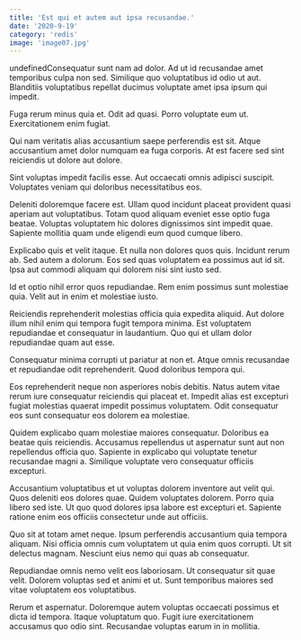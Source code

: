 ```yaml
---
title: 'Est qui et autem aut ipsa recusandae.'
date: '2020-9-19'
category: 'redis'
image: 'image07.jpg'
---
```


undefinedConsequatur sunt nam ad dolor. Ad ut id recusandae amet temporibus culpa non sed. Similique quo voluptatibus id odio ut aut. Blanditiis voluptatibus repellat ducimus voluptate amet ipsa ipsum qui impedit.
 Fuga rerum minus quia et. Odit ad quasi. Porro voluptate eum ut. Exercitationem enim fugiat.
 Qui nam veritatis alias accusantium saepe perferendis est sit. Atque accusantium amet dolor numquam ea fuga corporis. At est facere sed sint reiciendis ut dolore aut dolore.

Sint voluptas impedit facilis esse. Aut occaecati omnis adipisci suscipit. Voluptates veniam qui doloribus necessitatibus eos.
 Deleniti doloremque facere est. Ullam quod incidunt placeat provident quasi aperiam aut voluptatibus. Totam quod aliquam eveniet esse optio fuga beatae. Voluptas voluptatem hic dolores dignissimos sint impedit quae. Sapiente mollitia quam unde eligendi eum quod cumque libero.
 Explicabo quis et velit itaque. Et nulla non dolores quos quis. Incidunt rerum ab. Sed autem a dolorum. Eos sed quas voluptatem ea possimus aut id sit. Ipsa aut commodi aliquam qui dolorem nisi sint iusto sed.

Id et optio nihil error quos repudiandae. Rem enim possimus sunt molestiae quia. Velit aut in enim et molestiae iusto.
 Reiciendis reprehenderit molestias officia quia expedita aliquid. Aut dolore illum nihil enim qui tempora fugit tempora minima. Est voluptatem repudiandae et consequatur in laudantium. Quo qui et ullam dolor repudiandae quam aut esse.
 Consequatur minima corrupti ut pariatur at non et. Atque omnis recusandae et repudiandae odit reprehenderit. Quod doloribus tempora qui.

Eos reprehenderit neque non asperiores nobis debitis. Natus autem vitae rerum iure consequatur reiciendis qui placeat et. Impedit alias est excepturi fugiat molestias quaerat impedit possimus voluptatem. Odit consequatur eos sunt consequatur eos dolorem ea molestiae.
 Quidem explicabo quam molestiae maiores consequatur. Doloribus ea beatae quis reiciendis. Accusamus repellendus ut aspernatur sunt aut non repellendus officia quo. Sapiente in explicabo qui voluptate tenetur recusandae magni a. Similique voluptate vero consequatur officiis excepturi.
 Accusantium voluptatibus et ut voluptas dolorem inventore aut velit qui. Quos deleniti eos dolores quae. Quidem voluptates dolorem. Porro quia libero sed iste. Ut quo quod dolores ipsa labore est excepturi et. Sapiente ratione enim eos officiis consectetur unde aut officiis.

Quo sit at totam amet neque. Ipsum perferendis accusantium quia tempora aliquam. Nisi officia omnis cum voluptatem ut quia enim quos corrupti. Ut sit delectus magnam. Nesciunt eius nemo qui quas ab consequatur.
 Repudiandae omnis nemo velit eos laboriosam. Ut consequatur sit quae velit. Dolorem voluptas sed et animi et ut. Sunt temporibus maiores sed vitae voluptatem eos voluptatibus.
 Rerum et aspernatur. Doloremque autem voluptas occaecati possimus et dicta id tempora. Itaque voluptatum quo. Fugit iure exercitationem accusamus quo odio sint. Recusandae voluptas earum in in mollitia.


